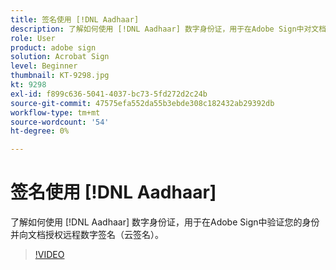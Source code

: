 ```yaml
---
title: 签名使用 [!DNL Aadhaar]
description: 了解如何使用 [!DNL Aadhaar] 数字身份证，用于在Adobe Sign中对文档进行身份验证和授权远程数字签名（云签名）
role: User
product: adobe sign
solution: Acrobat Sign
level: Beginner
thumbnail: KT-9298.jpg
kt: 9298
exl-id: f899c636-5041-4037-bc73-5fd272d2c24b
source-git-commit: 47575efa552da55b3ebde308c182432ab29392db
workflow-type: tm+mt
source-wordcount: '54'
ht-degree: 0%

---
```


# 签名使用 [!DNL Aadhaar]

了解如何使用 [!DNL Aadhaar] 数字身份证，用于在Adobe Sign中验证您的身份并向文档授权远程数字签名（云签名）。

>[!VIDEO](https://video.tv.adobe.com/v/338362?hidetitle=true)
